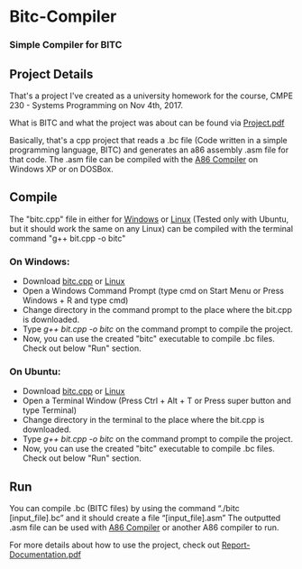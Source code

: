 # Bitc-Compiler
### Simple Compiler for BITC

## Project Details
That's a project I've created as a university homework for the course, CMPE 230 - Systems Programming on Nov 4th, 2017.

What is BITC and what the project was about can be found via [Project.pdf](https://github.com/corupta/Bitc-Compiler/blob/master/Project.pdf)

Basically, that's a cpp project that reads a .bc file (Code written in a simple programming language, BITC) and generates an a86 assembly .asm file for that code. The .asm file can be compiled with the [A86 Compiler](http://www.eji.com/a86/) on Windows XP or on DOSBox.

## Compile
The "bitc.cpp" file in either for [Windows](https://github.com/corupta/Bitc-Compiler/blob/master/Windows/bitc.cpp) or [Linux](https://github.com/corupta/Bitc-Compiler/tree/master/Ubuntu) (Tested only with Ubuntu, but it should work the same on any Linux) can be compiled with the terminal command "g++ bit.cpp -o bitc"

### On Windows:
* Download [bitc.cpp](https://github.com/corupta/Bitc-Compiler/blob/master/Windows/bitc.cpp) or [Linux](https://github.com/corupta/Bitc-Compiler/blob/master/Windows/bitc.cpp)
* Open a Windows Command Prompt (type cmd on Start Menu or Press Windows + R and type cmd)
* Change directory in the command prompt to the place where the bit.cpp is downloaded.
* Type _g++ bit.cpp -o bitc_ on the command prompt to compile the project.
* Now, you can use the created "bitc" executable to compile .bc files. Check out below "Run" section.

### On Ubuntu:
* Download [bitc.cpp](https://github.com/corupta/Bitc-Compiler/blob/master/Windows/bitc.cpp) or [Linux](https://github.com/corupta/Bitc-Compiler/blob/master/Ubuntu/bitc.cpp)
* Open a Terminal Window (Press Ctrl + Alt + T or Press super button and type Terminal)
* Change directory in the terminal to the place where the bit.cpp is downloaded.
* Type _g++ bit.cpp -o bitc_ on the command prompt to compile the project.
* Now, you can use the created "bitc" executable to compile .bc files. Check out below "Run" section.

## Run
You can compile .bc (BITC files) by using the command “./bitc [input_file].bc” and it should create a file “[input_file].asm”
The outputted .asm file can be used with [A86 Compiler](http://www.eji.com/a86/) or another A86 compiler to run.

For more details about how to use the project, check out [Report-Documentation.pdf](https://github.com/corupta/Bitc-Compiler/blob/master/Report-Documentation.pdf)
